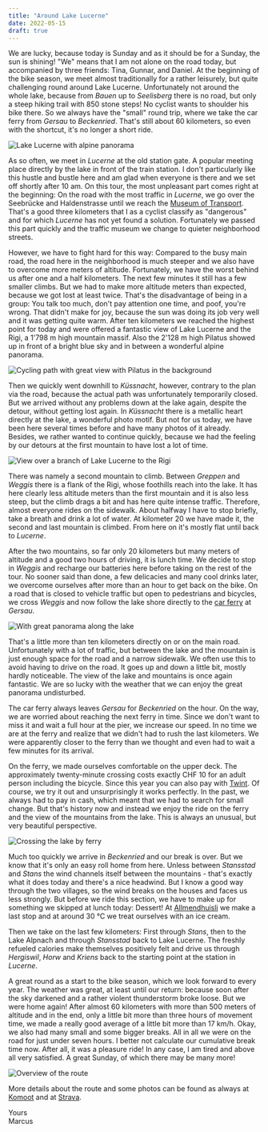 ```yaml
---
title: "Around Lake Lucerne"
date: 2022-05-15
draft: true
---
```


We are lucky, because today is Sunday and as it should be for a Sunday, the sun is shining! "We" means that I am not alone on the road today, but accompanied by three friends: Tina, Gunnar, and Daniel. At the beginning of the bike season, we meet almost traditionally for a rather leisurely, but quite challenging round around Lake Lucerne. Unfortunately not around the whole lake, because from *Bauen* up to *Seelisberg* there is no road, but only a steep hiking trail with 850 stone steps! No cyclist wants to shoulder his bike there. So we always have the "small" round trip, where we take the car ferry from *Gersau* to *Beckenried*. That's still about 60 kilometers, so even with the shortcut, it's no longer a short ride.

![Lake Lucerne with alpine panorama](/images/blog/2022-05-15_001.jpg)

As so often, we meet in *Lucerne* at the old station gate. A popular meeting place directly by the lake in front of the train station. I don't particularly like this hustle and bustle here and am glad when everyone is there and we set off shortly after 10 am. On this tour, the most unpleasant part comes right at the beginning: On the road with the most traffic in *Lucerne*, we go over the Seebrücke and Haldenstrasse until we reach the [Museum of Transport](https://www.verkehrshaus.ch/). That's a good three kilometers that I as a cyclist classify as "dangerous" and for which *Lucerne* has not yet found a solution. Fortunately we passed this part quickly and the traffic museum we change to quieter neighborhood streets.

However, we have to fight hard for this way: Compared to the busy main road, the road here in the neighborhood is much steeper and we also have to overcome more meters of altitude. Fortunately, we have the worst behind us after one and a half kilometers. The next few minutes it still has a few smaller climbs. But we had to make more altitude meters than expected, because we got lost at least twice. That's the disadvantage of being in a group: You talk too much, don't pay attention one time, and poof, you're wrong. That didn't make for joy, because the sun was doing its job very well and it was getting quite warm. After ten kilometers we reached the highest point for today and were offered a fantastic view of Lake Lucerne and the Rigi, a 1'798 m high mountain massif. Also the 2'128 m high Pilatus showed up in front of a bright blue sky and in between a wonderful alpine panorama.

![Cycling path with great view with Pilatus in the background](/images/blog/2022-05-15_002.jpg)

Then we quickly went downhill to *Küssnacht*, however, contrary to the plan via the road, because the actual path was unfortunately temporarily closed. But we arrived without any problems down at the lake again, despite the detour, without getting lost again. In *Küssnacht* there is a metallic heart directly at the lake, a wonderful photo motif. But not for us today, we have been here several times before and have many photos of it already. Besides, we rather wanted to continue quickly, because we had the feeling by our detours at the first mountain to have lost a lot of time.

![View over a branch of Lake Lucerne to the Rigi](/images/blog/2022-05-15_003.jpg)

There was namely a second mountain to climb. Between *Greppen* and *Weggis* there is a flank of the Rigi, whose foothills reach into the lake. It has here clearly less altitude meters than the first mountain and it is also less steep, but the climb drags a bit and has here quite intense traffic. Therefore, almost everyone rides on the sidewalk. About halfway I have to stop briefly, take a breath and drink a lot of water. At kilometer 20 we have made it, the second and last mountain is climbed. From here on it's mostly flat until back to *Lucerne*.

After the two mountains, so far only 20 kilometers but many meters of altitude and a good two hours of driving, it is lunch time. We decide to stop in *Weggis* and recharge our batteries here before taking on the rest of the tour. No sooner said than done, a few delicacies and many cool drinks later, we overcome ourselves after more than an hour to get back on the bike. On a road that is closed to vehicle traffic but open to pedestrians and bicycles, we cross *Weggis* and now follow the lake shore directly to the [car ferry](https://www.autofaehre.ch/) at *Gersau*.

![With great panorama along the lake](/images/blog/2022-05-15_004.jpg)

That's a little more than ten kilometers directly on or on the main road. Unfortunately with a lot of traffic, but between the lake and the mountain is just enough space for the road and a narrow sidewalk. We often use this to avoid having to drive on the road. It goes up and down a little bit, mostly hardly noticeable. The view of the lake and mountains is once again fantastic. We are so lucky with the weather that we can enjoy the great panorama undisturbed.

The car ferry always leaves *Gersau* for *Beckenried* on the hour. On the way, we are worried about reaching the next ferry in time. Since we don't want to miss it and wait a full hour at the pier, we increase our speed. In no time we are at the ferry and realize that we didn't had to rush the last kilometers. We were apparently closer to the ferry than we thought and even had to wait a few minutes for its arrival.

On the ferry, we made ourselves comfortable on the upper deck. The approximately twenty-minute crossing costs exactly CHF 10 for an adult person including the bicycle. Since this year you can also pay with [Twint](https://www.twint.ch/). Of course, we try it out and unsurprisingly it works perfectly. In the past, we always had to pay in cash, which meant that we had to search for small change. But that's history now and instead we enjoy the ride on the ferry and the view of the mountains from the lake. This is always an unusual, but very beautiful perspective.

![Crossing the lake by ferry](/images/blog/2022-05-15_005.jpg)

Much too quickly we arrive in *Beckenried* and our break is over. But we know that it's only an easy roll home from here. Unless between *Stansstad* and *Stans* the wind channels itself between the mountains - that's exactly what it does today and there's a nice headwind. But I know a good way through the two villages, so the wind breaks on the houses and faces us less strongly. But before we ride this section, we have to make up for something we skipped at lunch today: Dessert! At [Allmendhuisli](https://www.allmendhuisli.ch/) we make a last stop and at around 30 °C we treat ourselves with an ice cream.

Then we take on the last few kilometers: First through *Stans*, then to the Lake Alpnach and through *Stansstad* back to Lake Lucerne. The freshly refueled calories make themselves positively felt and drive us through *Hergiswil*, *Horw* and *Kriens* back to the starting point at the station in *Lucerne*.

A great round as a start to the bike season, which we look forward to every year. The weather was great, at least until our return: because soon after the sky darkened and a rather violent thunderstorm broke loose. But we were home again! After almost 60 kilometers with more than 500 meters of altitude and in the end, only a little bit more than three hours of movement time, we made a really good average of a little bit more than 17 km/h. Okay, we also had many small and some bigger breaks. All in all we were on the road for just under seven hours. I better not calculate our cumulative break time now. After all, it was a pleasure ride! In any case, I am tired and above all very satisfied. A great Sunday, of which there may be many more!

![Overview of the route](/images/blog/2022-05-15_komoot.png)

More details about the route and some photos can be found as always at [Komoot](https://www.komoot.de/tour/770828365/zoom) and at [Strava](https://www.strava.com/activities/7147501619).

Yours  
Marcus
